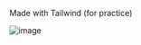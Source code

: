 Made with Tailwind (for practice)

![image](https://github.com/user-attachments/assets/6e7e50e1-1df5-4918-844e-0e40800be731)
